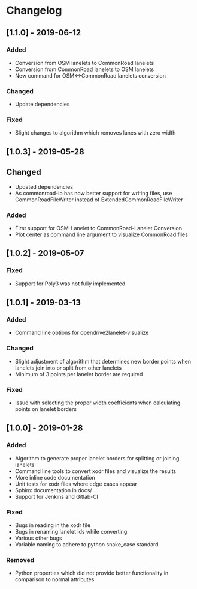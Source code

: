 # Changelog

## [1.1.0] - 2019-06-12
### Added
- Conversion from OSM lanelets to CommonRoad lanelets
- Conversion from CommonRoad lanelets to OSM lanelets
- New command for OSM<->CommonRoad lanelets conversion

### Changed
- Update dependencies

### Fixed
- Slight changes to algorithm which removes lanes with zero width

## [1.0.3] - 2019-05-28
## Changed
- Updated dependencies
- As commonroad-io has now better support for writing files, use CommonRoadFileWriter instead of ExtendedCommonRoadFileWriter

### Added
- First support for OSM-Lanelet to CommonRoad-Lanelet Conversion
- Plot center as command line argument to visualize CommonRoad files

## [1.0.2] - 2019-05-07
### Fixed
- Support for Poly3 was not fully implemented

## [1.0.1] - 2019-03-13
### Added
- Command line options for opendrive2lanelet-visualize

### Changed
- Slight adjustment of algorithm that determines new border points
when lanelets join into or split from other lanelets
- Minimum of 3 points per lanelet border are required

### Fixed
- Issue with selecting the proper width coefficients when calculating points on lanelet borders

## [1.0.0] - 2019-01-28
### Added
- Algorithm to generate proper lanelet borders for splitting or joining lanelets
- Command line tools to convert xodr files and visualize the results
- More inline code documentation
- Unit tests for xodr files where edge cases appear
- Sphinx documentation in docs/
- Support for Jenkins and Gitlab-CI

### Fixed
- Bugs in reading in the xodr file
- Bugs in renaming lanelet ids while converting
- Various other bugs
- Variable naming to adhere to python snake_case standard

### Removed
- Python properties which did not provide better functionality in comparison to normal attributes
